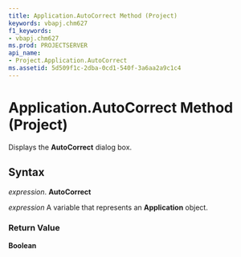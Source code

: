 ```yaml
---
title: Application.AutoCorrect Method (Project)
keywords: vbapj.chm627
f1_keywords:
- vbapj.chm627
ms.prod: PROJECTSERVER
api_name:
- Project.Application.AutoCorrect
ms.assetid: 5d509f1c-2dba-0cd1-540f-3a6aa2a9c1c4
---
```



# Application.AutoCorrect Method (Project)

Displays the  **AutoCorrect** dialog box.


## Syntax

 _expression_. **AutoCorrect**

 _expression_ A variable that represents an **Application** object.


### Return Value

 **Boolean**


